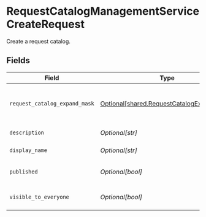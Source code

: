 # RequestCatalogManagementServiceCreateRequest

Create a request catalog.


## Fields

| Field                                                                                                           | Type                                                                                                            | Required                                                                                                        | Description                                                                                                     |
| --------------------------------------------------------------------------------------------------------------- | --------------------------------------------------------------------------------------------------------------- | --------------------------------------------------------------------------------------------------------------- | --------------------------------------------------------------------------------------------------------------- |
| `request_catalog_expand_mask`                                                                                   | [Optional[shared.RequestCatalogExpandMask]](undefined/models/shared/requestcatalogexpandmask.md)                | :heavy_minus_sign:                                                                                              | The RequestCatalogExpandMask includes the paths in the catalog view to expand in the return value of this call. |
| `description`                                                                                                   | *Optional[str]*                                                                                                 | :heavy_minus_sign:                                                                                              | The description of the new request catalog.                                                                     |
| `display_name`                                                                                                  | *Optional[str]*                                                                                                 | :heavy_minus_sign:                                                                                              | The display name of the new request catalog.                                                                    |
| `published`                                                                                                     | *Optional[bool]*                                                                                                | :heavy_minus_sign:                                                                                              | Whether or not the new catalog should be created as published.                                                  |
| `visible_to_everyone`                                                                                           | *Optional[bool]*                                                                                                | :heavy_minus_sign:                                                                                              | Whether or not the new catalog is visible to everyone by default.                                               |